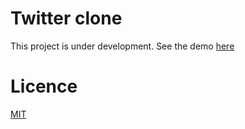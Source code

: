 # Twitter clone
This project is under development. See the demo [here](http://twitter-clone-project.rf.gd/)
# Licence
[MIT](https://github.com/luiz-developer/twitter-clone-project/blob/main/LICENSE)
